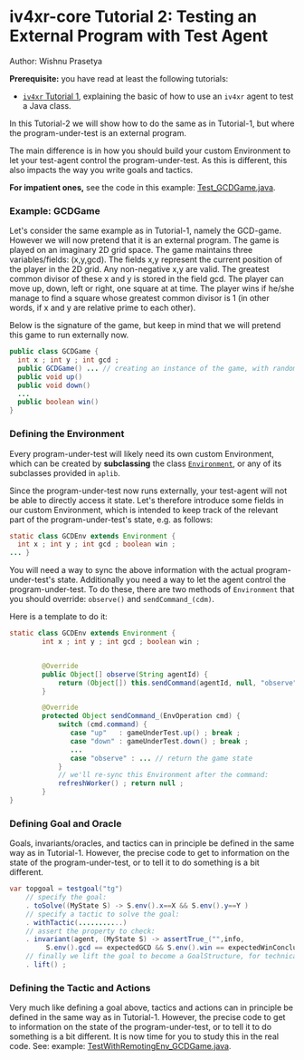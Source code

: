 # iv4xr-core Tutorial 2: Testing an External Program with Test Agent
Author: Wishnu Prasetya

**Prerequisite:** you have read at least the following tutorials:

* [`iv4xr` Tutorial 1](./testagent_tutorial_1.md), explaining the basic of how to use an `iv4xr` agent to test a Java class.

In this Tutorial-2 we will show how to do the same as in Tutorial-1, but where the program-under-test is an external program.

The main difference is in how you should build your custom Environment to let your test-agent control the program-under-test. As this is different, this also impacts the way you write goals and tactics.

**For impatient ones,** see the code in this example: [Test_GCDGame.java](../../src/test/java/eu/iv4xr/framework/exampleTestAgentUsage/Test_GCDGame.java).

### Example: GCDGame

Let's consider the same example as in Tutorial-1, namely the GCD-game. However we will now pretend that it is an external program. The game is played on an imaginary 2D grid space.
The game maintains three variables/fields: (x,y,gcd). The fields x,y represent
the current position of the player in the 2D grid. Any non-negative x,y are valid. The greatest common divisor of these x and y is stored in the field gcd.
The player can move up, down, left or right, one square at at time. The player wins if he/she manage to find a square whose greatest common divisor is 1 (in other words, if x and y are relative prime to each other).

Below is the signature of the game, but keep in mind that we will pretend this game to run externally now.

```java
public class GCDGame {
  int x ; int y ; int gcd ;
  public GCDGame() ... // creating an instance of the game, with random x,y
  public void up()
  public void down()
  ...
  public boolean win()
}
```

### Defining the Environment

Every program-under-test will likely need its own custom Environment, which can be created by **subclassing** the class [`Environment`](../../src/test/java/nl/uu/cs/aplib/mainConcepts/Environment.java), or any of its subclasses provided in `aplib`.

Since the program-under-test now runs externally, your test-agent will not be able to directly access it state. Let's therefore introduce some fields in our custom Environment, which is intended to keep track of the relevant part of the program-under-test's state, e.g. as follows:

```java
static class GCDEnv extends Environment {
  int x ; int y ; int gcd ; boolean win ;
... }
```
You will need a way to sync the above information with the actual program-under-test's state. Additionally you need a way to let the agent control the program-under-test. To do these, there are two methods of `Environment` that you should override: `observe()` and `sendCommand_(cdm)`.

Here is a template to do it:  

```java
static class GCDEnv extends Environment {
		int x ; int y ; int gcd ; boolean win ;


        @Override
		public Object[] observe(String agentId) {
			return (Object[]) this.sendCommand(agentId, null, "observe", null);
		}

		@Override
		protected Object sendCommand_(EnvOperation cmd) {
			switch (cmd.command) {
			   case "up"   : gameUnderTest.up() ; break ;
			   case "down" : gameUnderTest.down() ; break ;
               ...		
               case "observe" : ... // return the game state      
			}
			// we'll re-sync this Environment after the command:
			refreshWorker() ; return null ;
		}
}
```

### Defining Goal and Oracle

Goals, invariants/oracles, and tactics can in principle be defined in the same way as in Tutorial-1. However, the precise code to get to information on the state of the program-under-test, or to tell it to do something is a bit different.

```java
var topgoal = testgoal("tg")
    // specify the goal:
    . toSolve((MyState S) -> S.env().x==X && S.env().y==Y )
    // specify a tactic to solve the goal:
    . withTactic(...........)
    // assert the property to check:
    . invariant(agent, (MyState S) -> assertTrue_("",info,
         S.env().gcd == expectedGCD && S.env().win == expectedWinConclusion))
    // finally we lift the goal to become a GoalStructure, for technical reason.
    . lift() ;
```

### Defining the Tactic and Actions

Very much like defining a goal above, tactics and actions can in principle be defined in the same way as in Tutorial-1. However, the precise code to get to information on the state of the program-under-test, or to tell it to do something is a bit different. It is now time for you to study this in the real code. See: example: [TestWithRemotingEnv_GCDGame.java](../../src/test/java/eu/iv4xr/framework/exampleTestAgentUsage/TestWithRemotingEnv_GCDGame.java).
